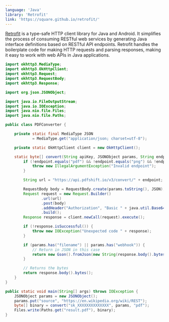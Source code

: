 ```yaml
---
language: 'Java'
library: 'Retrofit'
link: 'https://square.github.io/retrofit/'
---
```


[Retrofit](https://square.github.io/retrofit/) is a type-safe HTTP client library for Java and Android. It simplifies the process of consuming RESTful web services by generating Java interface definitions based on RESTful API endpoints. Retrofit handles the boilerplate code for making HTTP requests and parsing responses, making it easy to work with web APIs in Java applications.

```java
import okhttp3.MediaType;
import okhttp3.OkHttpClient;
import okhttp3.Request;
import okhttp3.RequestBody;
import okhttp3.Response;

import org.json.JSONObject;

import java.io.FileOutputStream;
import java.io.IOException;
import java.nio.file.Files;
import java.nio.file.Paths;

public class PDFConverter {

    private static final MediaType JSON
            = MediaType.get("application/json; charset=utf-8");

    private static OkHttpClient client = new OkHttpClient();

    static byte[] convert(String apiKey, JSONObject params, String endpoint) throws IOException {
        if (!endpoint.equals("pdf") && !endpoint.equals("png") && !endpoint.equals("jpg") && !endpoint.equals("webp")) {
            throw new IllegalArgumentException("Invalid endpoint");
        }

        String url = "https://api.pdfshift.io/v3/convert/" + endpoint;

        RequestBody body = RequestBody.create(params.toString(), JSON);
        Request request = new Request.Builder()
                .url(url)
                .post(body)
                .addHeader("Authorization", "Basic " + java.util.Base64.getEncoder().encodeToString(("api:" + apiKey).getBytes()))
                .build();
        Response response = client.newCall(request).execute();

        if (!response.isSuccessful()) {
            throw new IOException("Unexpected code " + response);
        }

        if (params.has("filename") || params.has("webhook")) {
            // Return in JSON in this case
            return new Gson().fromJson(new String(response.body().bytes()), JsonObject.class).toString().getBytes();
        }

        // Returns the bytes
        return response.body().bytes();
    }
}
```

```java
public static void main(String[] args) throws IOException {
    JSONObject params = new JSONObject();
    params.put("source", "https://en.wikipedia.org/wiki/REST");
    byte[] binary = convert("sk_XXXXXXXXXXXXXX", params, "pdf");
    Files.write(Paths.get("result.pdf"), binary);
}
```
